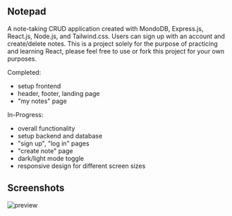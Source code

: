 ## Notepad

A note-taking CRUD application created with MondoDB, Express.js, React.js, Node.js, and Tailwind.css. Users can sign up with an account and create/delete notes. This is a project solely for the purpose of practicing and learning React, please feel free to use or fork this project for your own purposes. 

Completed:

* setup frontend
* header, footer, landing page
* "my notes" page

In-Progress:

* overall functionality
* setup backend and database
* "sign up", "log in" pages
* "create note" page
* dark/light mode toggle
* responsive design for different screen sizes

## Screenshots

![preview](https://user-images.githubusercontent.com/91434717/148332962-6878f665-dd69-4576-8319-ff6d50b78d68.gif)

